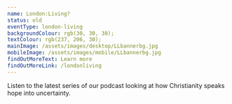 ```yaml
---
name: London:Living?
status: old 
eventType: london-living
backgroundColour: rgb(30, 30, 30);
textColour: rgb(237, 206, 30);
mainImage: /assets/images/desktop/LLbannerbg.jpg
mobileImage: /assets/images/mobile/LLbannerbg.jpg
findOutMoreText: Learn more
findOutMoreLink: /londonliving
---
```

Listen to the latest series of our podcast looking at how Christianity speaks hope into uncertainty.